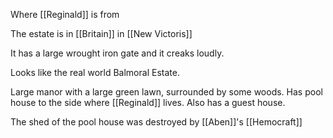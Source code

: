 Where [[Reginald]] is from

The estate is in [[Britain]] in [[New Victoris]]

It has a large wrought iron gate and it creaks loudly.

Looks like the real world Balmoral Estate.

Large manor with a large green lawn, surrounded by some woods. Has pool house to the side where [[Reginald]] lives. Also has a guest house.

The shed of the pool house was destroyed by [[Aben]]'s [[Hemocraft]] 